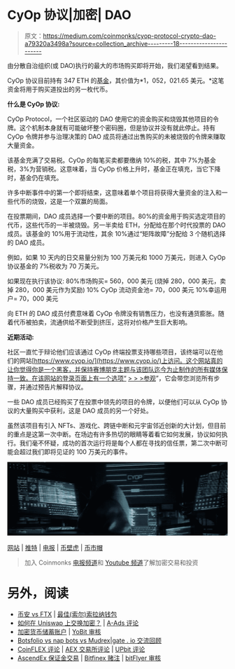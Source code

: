 # CyOp 协议|加密| DAO

> 原文：<https://medium.com/coinmonks/cyop-protocol-crypto-dao-a79320a3498a?source=collection_archive---------18----------------------->

由分散自治组织(或 DAO)执行的最大的市场购买即将开始，我们渴望看到结果。

CyOp 协议目前持有 347 ETH 的[基金](https://etherscan.io/address/0x857f29dd5903b2119771f6dd856e825e63f421ef)，其价值为*1，052，021.65 美元。*这笔资金将用于购买道投出的另一枚代币。

**什么是 CyOp 协议:**

CyOp Protocol，一个社区驱动的 DAO 使用它的资金购买和烧毁其他项目的令牌。这个机制本身就有可能破坏整个密码圈，但是协议并没有就此停止。持有 CyOp 令牌并参与治理决策的 DAO 成员将通过出售购买的未被烧毁的令牌来赚取大量资金。

该基金充满了交易税。CyOp 的每笔买卖都要缴纳 10%的税，其中 7%为基金税，3%为营销税。这意味着，当 CyOp 价格上升时，基金正在填充，当它下降时，基金仍在填充。

许多中断事件中的第一个即将结束，这意味着单个项目将获得大量资金的注入和一些代币的烧毁，这是一个双赢的局面。

在投票期间，DAO 成员选择一个要中断的项目。80%的资金用于购买选定项目的代币，这些代币的一半被烧毁。另一半卖给 ETH，分配给在那个时代投票的 DAO 成员。该基金的 10%用于流动性，其余 10%通过“矩阵故障”分配给 3 个随机选择的 DAO 成员。

例如，如果 10 天内的日交易量分别为 100 万美元和 1000 万美元，则进入 CyOp 协议基金的 7%税收为 70 万美元。

如果现在执行该协议:
80%市场购买= 560，000 美元
(烧掉 280，000 美元，卖掉 280，000 美元作为奖励)
10% CyOp 流动资金池= 70，000 美元
10%幸运用户= 70，000 美元

向 ETH 的 DAO 成员付费意味着 CyOp 令牌没有销售压力，也没有通货膨胀。随着代币被拍卖，流通供给不断受到挤压，这将对价格产生巨大影响。

**近期活动:**

社区一直忙于辩论他们应该通过 CyOp 终端投票支持哪些项目，该终端可以在他们的网站[https://www.cyop.io/](https://www.cyop.io/)上访问。这个网站真的让你觉得你是一个黑客，并保持赛博朋克主题与该团队迄今为止制作的所有媒体保持一致。在该网站的登录页面上有一个选项“ [> > >参观](https://cyop.io/tour_one)”，它会带您浏览所有步骤，并通过预告片解释协议。

一些 DAO 成员已经购买了在投票中领先的项目的令牌，以便他们可以从 CyOp 协议的大量购买中获利，这是 DAO 成员的另一个好处。

虽然该项目有引入 NFTs、游戏化、跨链中断和元宇宙邻近创新的大计划，但目前的重点是这第一次中断。在场边有许多热切的眼睛等着看它如何发展，协议如何执行。我们毫不怀疑，成功的首次运行将是每个人都在寻找的信任票，第二次中断可能会超过我们即将见证的 100 万美元的事件。

![](img/542b7afaf6e9b4795c6f55cb546ef787.png)

[网站](https://cyop.io/) | [推特](https://twitter.com/CyOpProtocol) | [电报](https://t.me/CyOpProtocol) | [币壁虎](https://www.coingecko.com/en/coins/cyop-protocol) | [币市帽](https://coinmarketcap.com/currencies/cyop-protocol/)

> 加入 Coinmonks [电报频道](https://t.me/coincodecap)和 [Youtube 频道](https://www.youtube.com/c/coinmonks/videos)了解加密交易和投资

# 另外，阅读

*   [币安 vs FTX](https://coincodecap.com/binance-vs-ftx) | [最佳(索尔)索拉纳钱包](https://coincodecap.com/solana-wallets)
*   [如何在 Uniswap 上交换加密？](https://coincodecap.com/swap-crypto-on-uniswap) | [A-Ads 评论](https://coincodecap.com/a-ads-review)
*   [加密货币储蓄账户](/coinmonks/cryptocurrency-savings-accounts-be3bc0feffbf) | [YoBit 审核](/coinmonks/yobit-review-175464162c62)
*   [Botsfolio vs nap bots vs Mudrex](/coinmonks/botsfolio-vs-napbots-vs-mudrex-c81344970c02)|[gate . io 交流回顾](/coinmonks/gate-io-exchange-review-61bf87b7078f)
*   [CoinFLEX 评论](https://coincodecap.com/coinflex-review) | [AEX 交易所评论](https://coincodecap.com/aex-exchange-review) | [UPbit 评论](https://coincodecap.com/upbit-review)
*   [AscendEx 保证金交易](https://coincodecap.com/ascendex-margin-trading) | [Bitfinex 赌注](https://coincodecap.com/bitfinex-staking) | [bitFlyer 审核](https://coincodecap.com/bitflyer-review)